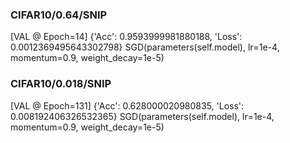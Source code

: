
### CIFAR10/0.64/SNIP
[VAL @ Epoch=14]
{'Acc': 0.9593999981880188, 'Loss': 0.0012369495643302798}
SGD(parameters(self.model), lr=1e-4, momentum=0.9, weight_decay=1e-5)


### CIFAR10/0.018/SNIP
[VAL @ Epoch=131]
{'Acc': 0.628000020980835, 'Loss': 0.008192406326532365}
SGD(parameters(self.model), lr=1e-4, momentum=0.9, weight_decay=1e-5)